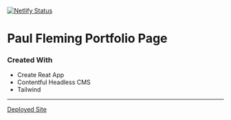 [![Netlify Status](https://api.netlify.com/api/v1/badges/9508282e-e081-4fe6-89c2-7fd1ddd5a97d/deploy-status)](https://app.netlify.com/sites/melodic-lily-d37931/deploys)

# Paul Fleming Portfolio Page

### Created With

- Create Reat App
- Contentful Headless CMS
- Tailwind

---

[Deployed Site](https://www.pafleming.com)
